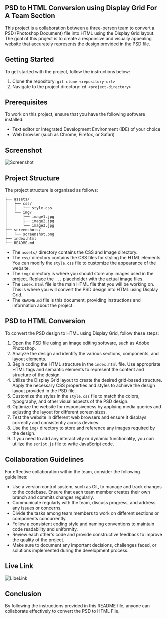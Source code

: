 ## PSD to HTML Conversion using Display Grid For A Team Section

This project is a collaboration between a three-person team to convert a PSD (Photoshop Document) file into HTML using the Display Grid layout. The goal of this project is to create a responsive and visually appealing website that accurately represents the design provided in the PSD file.

## Getting Started

To get started with the project, follow the instructions below:

1. Clone the repository: `git clone <repository-url>`
2. Navigate to the project directory: `cd <project-directory>`

## Prerequisites

To work on this project, ensure that you have the following software installed:

- Text editor or Integrated Development Environment (IDE) of your choice
- Web browser (such as Chrome, Firefox, or Safari)

## Screenshot

![Screenshot](assets/screenshot.png)


## Project Structure

The project structure is organized as follows:

```
├── assets/
│   ├── css/
│   │   └── style.css
│   └── img/
│       ├── image1.jpg
│       ├── image2.jpg
│       └── image3.jpg
├── screenshots/
│   └── screenshot.png
├── index.html
└── README.md
```
- The `assets/` directory contains the CSS and Image directory.
- The `css/` directory contains the CSS files for styling the HTML elements. You can modify the `style.css` file to customize the appearance of the website.
- The `img/` directory is where you should store any images used in the project. Replace the `...` placeholder with the actual image files.
- The `index.html` file is the main HTML file that you will be working on. This is where you will convert the PSD design into HTML using Display Grid.
- The `README.md` file is this document, providing instructions and information about the project.

## PSD to HTML Conversion

To convert the PSD design to HTML using Display Grid, follow these steps:

1. Open the PSD file using an image editing software, such as Adobe Photoshop.
2. Analyze the design and identify the various sections, components, and layout elements.
3. Begin coding the HTML structure in the `index.html` file. Use appropriate HTML tags and semantic elements to represent the content and structure of the design.
4. Utilize the Display Grid layout to create the desired grid-based structure. Apply the necessary CSS properties and styles to achieve the design layout provided in the PSD file.
5. Customize the styles in the `style.css` file to match the colors, typography, and other visual aspects of the PSD design.
6. Optimize the website for responsiveness by applying media queries and adjusting the layout for different screen sizes.
7. Test the website in different web browsers and ensure it displays correctly and consistently across devices.
8. Use the `img/` directory to store and reference any images required by the design.
9. If you need to add any interactivity or dynamic functionality, you can utilize the `script.js` file to write JavaScript code.

## Collaboration Guidelines

For effective collaboration within the team, consider the following guidelines:

- Use a version control system, such as Git, to manage and track changes to the codebase. Ensure that each team member creates their own branch and commits changes regularly.
- Communicate regularly with the team, discuss progress, and address any issues or concerns.
- Divide the tasks among team members to work on different sections or components concurrently.
- Follow a consistent coding style and naming conventions to maintain code readability and uniformity.
- Review each other's code and provide constructive feedback to improve the quality of the project.
- Make sure to document any important decisions, challenges faced, or solutions implemented during the development process.


## Live Link

![LibeLink](https://team-section-psd-html.netlify.app/)


## Conclusion

By following the instructions provided in this README file, anyone can collaborate effectively to convert the PSD to HTML File.



